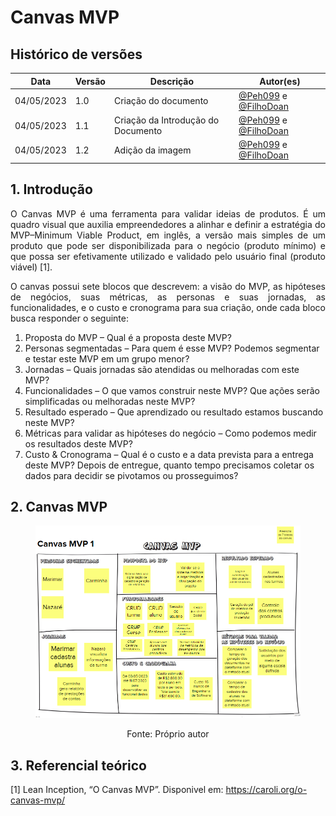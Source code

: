# Canvas MVP

## Histórico de versões

| Data       | Versão | Descrição                          | Autor(es)                                                                                                                                       |
| ---------- | ------ | ---------------------------------- | ----------------------------------------------------------------------------------------------------------------------------------------------- |
| 04/05/2023 | 1.0    | Criação do documento | [@Peh099](https://github.com/Peh099) e [@FilhoDoan](https://github.com/FilhoDoan) |
| 04/05/2023 | 1.1    | Criação da Introdução do Documento | [@Peh099](https://github.com/Peh099) e [@FilhoDoan](https://github.com/FilhoDoan) |
| 04/05/2023 | 1.2    | Adição da imagem | [@Peh099](https://github.com/Peh099) e [@FilhoDoan](https://github.com/FilhoDoan) |

## 1. Introdução

<p align="justify"> 
 O Canvas MVP é uma ferramenta para validar ideias de produtos. É um quadro visual que auxilia empreendedores a alinhar e definir a estratégia do MVP–Minimum Viable Product, em inglês, a versão mais simples de um produto que pode ser disponibilizada para o negócio (produto mínimo) e que possa ser efetivamente utilizado e validado pelo usuário final (produto viável) [1].
</p>

<p align="justify"> 
O canvas possui sete blocos que descrevem: a visão do MVP, as hipóteses de negócios, suas métricas, as personas e suas jornadas, as funcionalidades, e o custo e cronograma para sua criação, onde cada bloco busca responder o seguinte:
</p>

1. Proposta do MVP – Qual é a proposta deste MVP?
2. Personas segmentadas – Para quem é esse MVP? Podemos segmentar e testar este MVP em um grupo menor?
3. Jornadas – Quais jornadas são atendidas ou melhoradas com este MVP?
4. Funcionalidades – O que vamos construir neste MVP? Que ações serão simplificadas ou melhoradas neste MVP?
5. Resultado esperado – Que aprendizado ou resultado estamos buscando neste MVP?
6. Métricas para validar as hipóteses do negócio – Como podemos medir os resultados deste MVP?
7. Custo & Cronograma – Qual é o custo e a data prevista para a entrega deste MVP? Depois de entregue, quanto tempo precisamos coletar os dados para decidir se pivotamos ou prosseguimos?

## 2. Canvas MVP

<figure>

![](../assets/visao-produto/canvas-mvp.png)

<figcaption style="text-align: center !important">
    Fonte: Próprio autor
  </figcaption>
</figure>

## 3. Referencial teórico

[1] Lean Inception, “O Canvas MVP”. Disponivel em: https://caroli.org/o-canvas-mvp/